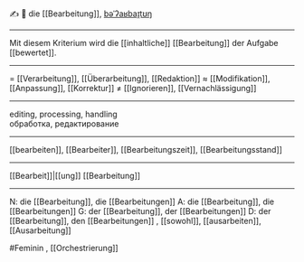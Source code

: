 ✍️ 🔴 die [[Bearbeitung]], [bəˈʔaʁbaɪ̯tʊŋ](https://youglish.com/pronounce/Bearbeitung/german)

---
Mit diesem Kriterium wird die [[inhaltliche]] [[Bearbeitung]] der Aufgabe [[bewertet]].

---
= [[Verarbeitung]], [[Überarbeitung]], [[Redaktion]]
≈ [[Modifikation]], [[Anpassung]], [[Korrektur]]
≠ [[Ignorieren]], [[Vernachlässigung]]

---
editing, processing, handling  
обработка, редактирование

---
[[bearbeiten]], [[Bearbeiter]], [[Bearbeitungszeit]], [[Bearbeitungsstand]]

---
[[Bearbeit]]|[[ung]]
[[Bearbeitung]]


---
N: die [[Bearbeitung]], die [[Bearbeitungen]]
A: die [[Bearbeitung]], die [[Bearbeitungen]]
G: der [[Bearbeitung]], der [[Bearbeitungen]]
D: der [[Bearbeitung]], den [[Bearbeitungen]]
, [[sowohl]], [[ausarbeiten]], [[Ausarbeitung]]

#Feminin , [[Orchestrierung]]